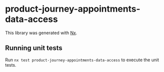 # product-journey-appointments-data-access

This library was generated with [Nx](https://nx.dev).

## Running unit tests

Run `nx test product-journey-appointments-data-access` to execute the unit tests.
